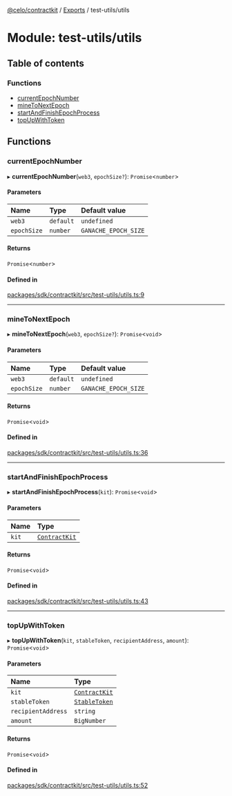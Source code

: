 [@celo/contractkit](../README.md) / [Exports](../modules.md) / test-utils/utils

# Module: test-utils/utils

## Table of contents

### Functions

- [currentEpochNumber](test_utils_utils.md#currentepochnumber)
- [mineToNextEpoch](test_utils_utils.md#minetonextepoch)
- [startAndFinishEpochProcess](test_utils_utils.md#startandfinishepochprocess)
- [topUpWithToken](test_utils_utils.md#topupwithtoken)

## Functions

### currentEpochNumber

▸ **currentEpochNumber**(`web3`, `epochSize?`): `Promise`\<`number`\>

#### Parameters

| Name | Type | Default value |
| :------ | :------ | :------ |
| `web3` | `default` | `undefined` |
| `epochSize` | `number` | `GANACHE_EPOCH_SIZE` |

#### Returns

`Promise`\<`number`\>

#### Defined in

[packages/sdk/contractkit/src/test-utils/utils.ts:9](https://github.com/celo-org/developer-tooling/blob/master/packages/sdk/contractkit/src/test-utils/utils.ts#L9)

___

### mineToNextEpoch

▸ **mineToNextEpoch**(`web3`, `epochSize?`): `Promise`\<`void`\>

#### Parameters

| Name | Type | Default value |
| :------ | :------ | :------ |
| `web3` | `default` | `undefined` |
| `epochSize` | `number` | `GANACHE_EPOCH_SIZE` |

#### Returns

`Promise`\<`void`\>

#### Defined in

[packages/sdk/contractkit/src/test-utils/utils.ts:36](https://github.com/celo-org/developer-tooling/blob/master/packages/sdk/contractkit/src/test-utils/utils.ts#L36)

___

### startAndFinishEpochProcess

▸ **startAndFinishEpochProcess**(`kit`): `Promise`\<`void`\>

#### Parameters

| Name | Type |
| :------ | :------ |
| `kit` | [`ContractKit`](../classes/kit.ContractKit.md) |

#### Returns

`Promise`\<`void`\>

#### Defined in

[packages/sdk/contractkit/src/test-utils/utils.ts:43](https://github.com/celo-org/developer-tooling/blob/master/packages/sdk/contractkit/src/test-utils/utils.ts#L43)

___

### topUpWithToken

▸ **topUpWithToken**(`kit`, `stableToken`, `recipientAddress`, `amount`): `Promise`\<`void`\>

#### Parameters

| Name | Type |
| :------ | :------ |
| `kit` | [`ContractKit`](../classes/kit.ContractKit.md) |
| `stableToken` | [`StableToken`](../enums/celo_tokens.StableToken.md) |
| `recipientAddress` | `string` |
| `amount` | `BigNumber` |

#### Returns

`Promise`\<`void`\>

#### Defined in

[packages/sdk/contractkit/src/test-utils/utils.ts:52](https://github.com/celo-org/developer-tooling/blob/master/packages/sdk/contractkit/src/test-utils/utils.ts#L52)
